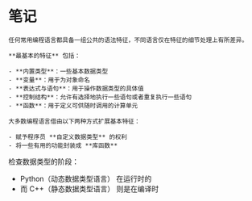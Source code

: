 # 笔记

```{hint}
任何常用编程语言都具备一组公共的语法特征，不同语言仅在特征的细节处理上有所差异。

**最基本的特征** 包括：

- **内置类型**：一些基本数据类型
- **变量**：用于为对象命名
- **表达式与语句**：用于操作数据类型的具体值
- **控制结构**：允许有选择地执行一些语句或者重复执行一些语句
- **函数**：用于定义可供随时调用的计算单元

大多数编程语言借由以下两种方式扩展基本特征：

- 赋予程序员 **自定义数据类型** 的权利
- 将一些有用的功能封装成 **库函数**
```

检查数据类型的阶段：

- Python（动态数据类型语言） 在运行时的
- 而 C++（静态数据类型语言） 则是在编译时